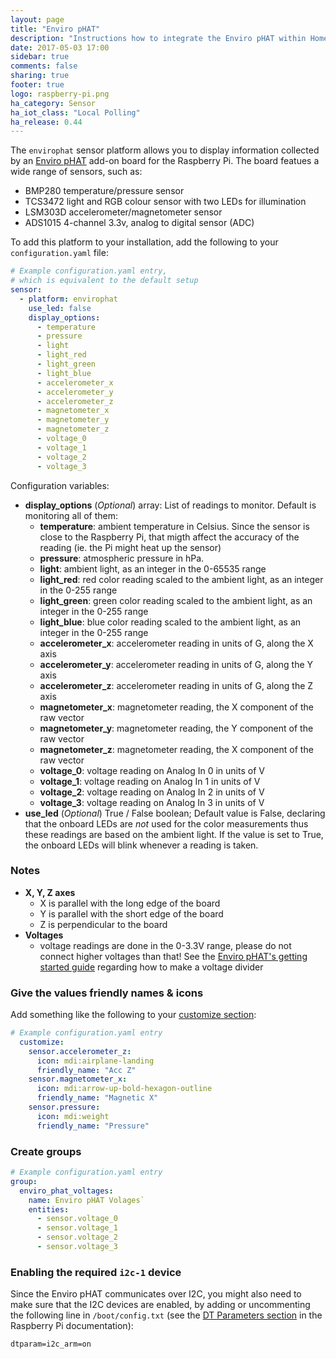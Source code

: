 ```yaml
---
layout: page
title: "Enviro pHAT"
description: "Instructions how to integrate the Enviro pHAT within Home Assistant."
date: 2017-05-03 17:00
sidebar: true
comments: false
sharing: true
footer: true
logo: raspberry-pi.png
ha_category: Sensor
ha_iot_class: "Local Polling"
ha_release: 0.44
---
```


The `envirophat` sensor platform allows you to display information collected by an [Enviro pHAT](https://shop.pimoroni.com/products/enviro-phat) add-on board for the Raspberry Pi. The board featues a wide range of sensors, such as:

- BMP280 temperature/pressure sensor
- TCS3472 light and RGB colour sensor with two LEDs for illumination
- LSM303D accelerometer/magnetometer sensor
- ADS1015 4-channel 3.3v, analog to digital sensor (ADC)

To add this platform to your installation, add the following to your `configuration.yaml` file:

```yaml
# Example configuration.yaml entry,
# which is equivalent to the default setup
sensor:
  - platform: envirophat
    use_led: false
    display_options:
      - temperature
      - pressure
      - light
      - light_red
      - light_green
      - light_blue
      - accelerometer_x
      - accelerometer_y
      - accelerometer_z
      - magnetometer_x
      - magnetometer_y
      - magnetometer_z
      - voltage_0
      - voltage_1
      - voltage_2
      - voltage_3
```

Configuration variables:

- **display_options** (*Optional*) array: List of readings to monitor. Default is monitoring all of them:
  - **temperature**: ambient temperature in Celsius. Since the sensor is close to the Raspberry Pi, that migth affect the accuracy of the reading (ie. the Pi might heat up the sensor)
  - **pressure**: atmospheric pressure in hPa.
  - **light**: ambient light, as an integer in the 0-65535 range
  - **light_red**: red color reading scaled to the ambient light, as an integer in the 0-255 range
  - **light_green**: green color reading scaled to the ambient light, as an integer in the 0-255 range
  - **light_blue**: blue color reading scaled to the ambient light, as an integer in the 0-255 range
  - **accelerometer_x**: accelerometer reading in units of G, along the X axis
  - **accelerometer_y**: accelerometer reading in units of G, along the Y axis
  - **accelerometer_z**: accelerometer reading in units of G, along the Z axis
  - **magnetometer_x**: magnetometer reading, the X component of the raw vector
  - **magnetometer_y**: magnetometer reading, the Y component of the raw vector
  - **magnetometer_z**: magnetometer reading, the X component of the raw vector
  - **voltage_0**: voltage reading on Analog In 0 in units of V
  - **voltage_1**: voltage reading on Analog In 1 in units of V
  - **voltage_2**: voltage reading on Analog In 2 in units of V
  - **voltage_3**: voltage reading on Analog In 3 in units of V
- **use_led** (*Optional*) True / False boolean; Default value is False, declaring that the onboard LEDs are *not* used for the color measurements thus these readings are based on the ambient light. If the value is set to True, the onboard LEDs will blink whenever a reading is taken.

### Notes

* **X, Y, Z axes**
  * X is parallel with the long edge of the board
  * Y is parallel with the short edge of the board
  * Z is perpendicular to the board
* **Voltages**
  * voltage readings are done in the 0-3.3V range, please do not connect higher voltages than that! See the [Enviro pHAT's getting started guide](https://learn.pimoroni.com/tutorial/sandyj/getting-started-with-enviro-phat) regarding how to make a voltage divider

### Give the values friendly names & icons

Add something like the following to your [customize section](/docs/configuration/customizing-devices/):

```yaml
# Example configuration.yaml entry
  customize:
    sensor.accelerometer_z:
      icon: mdi:airplane-landing
      friendly_name: "Acc Z"
    sensor.magnetometer_x:
      icon: mdi:arrow-up-bold-hexagon-outline
      friendly_name: "Magnetic X"
    sensor.pressure:
      icon: mdi:weight
      friendly_name: "Pressure"
```  

### Create groups

```yaml
# Example configuration.yaml entry
group:
  enviro_phat_voltages:
    name: Enviro pHAT Volages`
    entities:
      - sensor.voltage_0
      - sensor.voltage_1
      - sensor.voltage_2
      - sensor.voltage_3
```

### Enabling the required `i2c-1` device

Since the Enviro pHAT communicates over I2C, you might also need to make sure that the I2C devices are enabled, by adding or uncommenting the following line in `/boot/config.txt` (see the [DT Parameters section](https://www.raspberrypi.org/documentation/configuration/device-tree.md) in the Raspberry Pi documentation):

```
dtparam=i2c_arm=on
```
